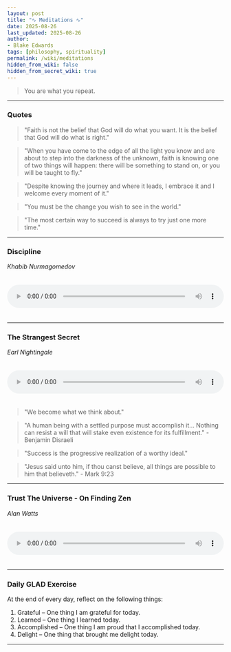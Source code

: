 ```yaml
---
layout: post
title: "∿ Meditations ∿"
date: 2025-08-26
last_updated: 2025-08-26
author:
- Blake Edwards
tags: [philosophy, spirituality]
permalink: /wiki/meditations
hidden_from_wiki: false
hidden_from_secret_wiki: true
---
```


> You are what you repeat.

---

### Quotes

> "Faith is not the belief that God will do what you want. It is the belief that God will do what is right."

> "When you have come to the edge of all the light you know and are about to step into the darkness of the unknown, faith is knowing one of two things will happen: there will be something to stand on, or you will be taught to fly."

> "Despite knowing the journey and where it leads, I embrace it and I welcome every moment of it."

> "You must be the change you wish to see in the world."

> "The most certain way to succeed is always to try just one more time."

---

### Discipline

*Khabib Nurmagomedov*

<audio controls style="width: 100%; max-width: 600px; margin: 20px 0;">
  <source src="/assets/audio/khabib-discipline.mp3" type="audio/mpeg">
  Your browser does not support the audio element.
</audio>

---

### The Strangest Secret

*Earl Nightingale*

<audio controls style="width: 100%; max-width: 600px; margin: 20px 0;">
  <source src="/assets/audio/The Strangest Secret by Earl Nightingale.mp3" type="audio/mpeg">
  Your browser does not support the audio element.
</audio>

> "We become what we think about."

> "A human being with a settled purpose must accomplish it… Nothing can resist a will that will stake even existence for its fulfillment." - Benjamin Disraeli

> "Success is the progressive realization of a worthy ideal."

> "Jesus said unto him, if thou canst believe, all things are possible to him that believeth." - Mark 9:23

---

### Trust The Universe - On Finding Zen

*Alan Watts*

<audio controls style="width: 100%; max-width: 600px; margin: 20px 0;">
  <source src="/assets/audio/Trust The Universe - Alan Watts On Finding Zen.mp3" type="audio/mpeg">
  Your browser does not support the audio element.
</audio>

---

### Daily GLAD Exercise

At the end of every day, reflect on the following things:

1. Grateful – One thing I am grateful for today.
2. Learned – One thing I learned today.
3. Accomplished – One thing I am proud that I accomplished today.
4. Delight – One thing that brought me delight today.

---

